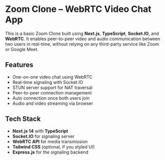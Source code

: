 # Zoom Clone – WebRTC Video Chat App

This is a basic Zoom Clone built using **Next.js**, **TypeScript**, **Socket.IO**, and **WebRTC**. It enables peer-to-peer video and audio communication between two users in real-time, without relying on any third-party service like Zoom or Google Meet.

## Features

- One-on-one video chat using WebRTC
- Real-time signaling with Socket.IO
- STUN server support for NAT traversal
- Peer-to-peer connection management
- Auto connection once both users join
- Audio and video streaming via browser

## Tech Stack

- **Next.js 14** with **TypeScript**
- **Socket.IO** for signaling server
- **WebRTC API** for media transmission
- **Tailwind CSS** (optional, if you styled UI)
- **Express.js** for the signaling backend